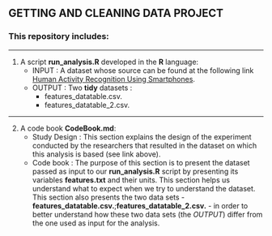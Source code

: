 ## GETTING AND CLEANING DATA PROJECT

### This repository includes:

***

1. A script **run_analysis.R** developed in the **R** language:    
    + INPUT : A dataset whose source can be found at the following link [Human Activity Recognition Using Smartphones](http://archive.ics.uci.edu/ml/datasets/Human+Activity+Recognition+Using+Smartphones).
    + OUTPUT : Two **tidy** datasets :
        + features_datatable.csv.
        + features_datatable_2.csv.  

***

2. A code book **CodeBook.md**:  
    + Study Design : This section explains the design of the experiment conducted by the researchers that resulted in the dataset on which this analysis is based (see link above).  
    + Code book : The purpose of this section is to present the dataset passed as input to our **run_analysis.R** script by presenting its variables **features.txt** and their units. This section helps us understand what to expect when we try to understand the dataset. This section also presents the two data sets - **features_datatable.csv.**;**features_datatable_2.csv.** - in order to better understand how these two data sets (the *OUTPUT*) differ from the one used as input for the analysis.
